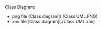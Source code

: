 
Class Diagram:

 - png file [Class diagram](./Class UML.PNG)
 - xmi file [Class diagram](./Class UML.xmi)

